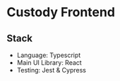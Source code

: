 # Custody Frontend
## Stack
- Language: Typescript
- Main UI Library: React
- Testing: Jest & Cypress
